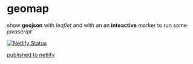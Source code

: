 # geomap
show **geojson** with *leaflet* and with an an **inteactive** marker to run some *javascript*

[![Netlify Status](https://api.netlify.com/api/v1/badges/d356eae1-9bc8-4ab3-9102-c45a79eeee79/deploy-status)](https://app.netlify.com/sites/eager-jepsen-063b1b/deploys)

[published to netlify](https://eager-jepsen-063b1b.netlify.app/index.html)
